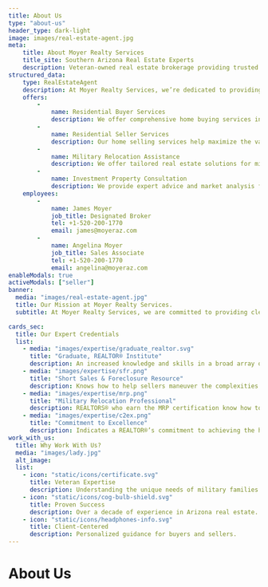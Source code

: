 ```yaml
---
title: About Us
type: "about-us"
header_type: dark-light
image: images/real-estate-agent.jpg
meta:
    title: About Moyer Realty Services
    title_site: Southern Arizona Real Estate Experts
    description: Veteran-owned real estate brokerage providing trusted guidance for home buyers and sellers in Southern Arizona since 2009.
structured_data:
    type: RealEstateAgent
    description: At Moyer Realty Services, we’re dedicated to providing exceptional real estate expertise to home buyers and sellers in the Tucson, Arizona area. As a veteran-owned business, we pride ourselves on offering honest, transparent guidance through every step of the real estate process.
    offers:
        -
            name: Residential Buyer Services
            description: We offer comprehensive home buying services in Southern Arizona, guiding clients from property search to closing.
        -
            name: Residential Seller Services
            description: Our home selling services help maximize the value of properties with accurate valuations, marketing, and skilled negotiations.
        -
            name: Military Relocation Assistance
            description: We offer tailored real estate solutions for military buyers and sellers, ensuring smooth transitions.
        -
            name: Investment Property Consultation
            description: We provide expert advice and market analysis for clients investing in Southern Arizona real estate.
    employees:
        -
            name: James Moyer
            job_title: Designated Broker
            tel: +1-520-200-1770
            email: james@moyeraz.com
        -
            name: Angelina Moyer
            job_title: Sales Associate
            tel: +1-520-200-1770
            email: angelina@moyeraz.com
enableModals: true
activeModals: ["seller"]
banner:
  media: "images/real-estate-agent.jpg"
  title: Our Mission at Moyer Realty Services.
  subtitle: At Moyer Realty Services, we are committed to providing clear, trustworthy, and expert guidance for home buyers and sellers in Arizona. Our mission is to create a transparent and confident journey for each client, ensuring that every step from consultation to closing is seamless and successful.

cards_sec:
  title: Our Expert Credentials
  list:
    - media: "images/expertise/graduate_realtor.svg"
      title: "Graduate, REALTOR® Institute"
      description: An increased knowledge and skills in a broad array of technical subjects and the fundamentals of real estate.
    - media: "images/expertise/sfr.png"
      title: "Short Sales & Foreclosure Resource"
      description: Knows how to help sellers maneuver the complexities of short sales as well as help buyers pursue short sale and foreclosure opportunities.
    - media: "images/expertise/mrp.png"
      title: "Military Relocation Professional"
      description: REALTORS® who earn the MRP certification know how to work with military personnel and veterans to find housing solutions that best meet their needs.
    - media: "images/expertise/c2ex.png"
      title: "Commitment to Excellence"
      description: Indicates a REALTOR®’s commitment to achieving the highest level of professionalism in the business.
work_with_us:
  title: Why Work With Us?
  media: "images/lady.jpg"
  alt_image:
  list:
    - icon: "static/icons/certificate.svg"
      title: Veteran Expertise
      description: Understanding the unique needs of military families and veterans
    - icon: "static/icons/cog-bulb-shield.svg"
      title: Proven Success
      description: Over a decade of experience in Arizona real estate.
    - icon: "static/icons/headphones-info.svg"
      title: Client-Centered
      description: Personalized guidance for buyers and sellers.
---
```



# About Us
